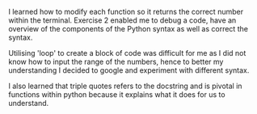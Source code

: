 I learned how to modify each function so it returns the correct number within the terminal. Exercise 2 enabled me to debug a code, have an overview of the components of the Python syntax as well as correct the syntax.

Utilising 'loop' to create a block of code was difficult for me as I did not know how to input the range of the numbers, hence to better my understanding I decided to google and experiment with different syntax.

I also learned that triple quotes refers to the docstring and is pivotal in functions within python because it explains what it does for us to understand.
